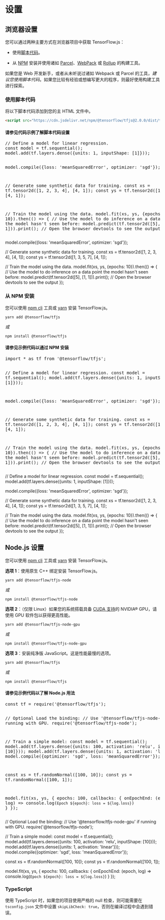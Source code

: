 # 设置

## 浏览器设置

您可以通过两种主要方式在浏览器项目中获取 TensorFlow.js：

- 使用[脚本代码](https://developer.mozilla.org/en-US/docs/Learn/HTML/Howto/Use_JavaScript_within_a_webpage)。

- 从 [NPM](https://www.npmjs.com) 安装并使用诸如 [Parcel](https://parceljs.org/)、[WebPack](https://webpack.js.org/) 或 [Rollup](https://rollupjs.org/guide/en) 的构建工具。

如果您是 Web 开发新手，或者从未听说过诸如 Webpack 或 Parcel 的工具，*建议您使用脚本代码*。如果您比较有经验或想编写更大的程序，则最好使用构建工具进行探索。

### 使用脚本代码

将以下脚本代码添加到您的主 HTML 文件中。

```html
<script src="https://cdn.jsdelivr.net/npm/@tensorflow/tfjs@2.0.0/dist/tf.min.js"></script>
```

<section class="expandable">
  <h4 class="showalways">请参见代码示例了解脚本代码设置</h4>
  <pre class="prettyprint">
// Define a model for linear regression.
const model = tf.sequential();
model.add(tf.layers.dense({units: 1, inputShape: [1]}));

model.compile({loss: 'meanSquaredError', optimizer: 'sgd'});

// Generate some synthetic data for training.
const xs = tf.tensor2d([1, 2, 3, 4], [4, 1]);
const ys = tf.tensor2d([1, 3, 5, 7], [4, 1]);

// Train the model using the data.
model.fit(xs, ys, {epochs: 10}).then(() =&gt; {
  // Use the model to do inference on a data point the model hasn't seen before:
  model.predict(tf.tensor2d([5], [1, 1])).print();
  // Open the browser devtools to see the output
});
  </pre></section>

model.compile({loss: 'meanSquaredError', optimizer: 'sgd'});

// Generate some synthetic data for training. const xs = tf.tensor2d([1, 2, 3, 4], [4, 1]); const ys = tf.tensor2d([1, 3, 5, 7], [4, 1]);

// Train the model using the data. model.fit(xs, ys, {epochs: 10}).then(() =&gt; { // Use the model to do inference on a data point the model hasn't seen before: model.predict(tf.tensor2d([5], [1, 1])).print(); // Open the browser devtools to see the output });




### 从 NPM 安装

您可以使用 [npm cli](https://docs.npmjs.com/cli/npm) 工具或 [yarn](https://yarnpkg.com/en/) 安装 TensorFlow.js。

```
yarn add @tensorflow/tfjs
```

*或*

```
npm install @tensorflow/tfjs
```

<section class="expandable">
  <h4 class="showalways">请参见示例代码以通过 NPM 安装</h4>
  <pre class="prettyprint">
import * as tf from '@tensorflow/tfjs';

// Define a model for linear regression.
const model = tf.sequential();
model.add(tf.layers.dense({units: 1, inputShape: [1]}));

model.compile({loss: 'meanSquaredError', optimizer: 'sgd'});

// Generate some synthetic data for training.
const xs = tf.tensor2d([1, 2, 3, 4], [4, 1]);
const ys = tf.tensor2d([1, 3, 5, 7], [4, 1]);

// Train the model using the data.
model.fit(xs, ys, {epochs: 10}).then(() =&gt; {
  // Use the model to do inference on a data point the model hasn't seen before:
  model.predict(tf.tensor2d([5], [1, 1])).print();
  // Open the browser devtools to see the output
});
  </pre></section>

// Define a model for linear regression. const model = tf.sequential(); model.add(tf.layers.dense({units: 1, inputShape: [1]}));

model.compile({loss: 'meanSquaredError', optimizer: 'sgd'});

// Generate some synthetic data for training. const xs = tf.tensor2d([1, 2, 3, 4], [4, 1]); const ys = tf.tensor2d([1, 3, 5, 7], [4, 1]);

// Train the model using the data. model.fit(xs, ys, {epochs: 10}).then(() =&gt; { // Use the model to do inference on a data point the model hasn't seen before: model.predict(tf.tensor2d([5], [1, 1])).print(); // Open the browser devtools to see the output });




## Node.js 设置

您可以使用 [npm cli](https://docs.npmjs.com/cli/npm) 工具或 [yarn](https://yarnpkg.com/en/) 安装 TensorFlow.js。

**选项 1**：使用原生 C++ 绑定安装 TensorFlow.js。

```
yarn add @tensorflow/tfjs-node
```

*或*

```
npm install @tensorflow/tfjs-node
```

**选项 2**：（仅限 Linux）如果您的系统搭载具备 [CUDA 支持](https://www.tensorflow.org/install/install_linux#NVIDIARequirements)的 NVIDIA® GPU，请使用 GPU 软件包以获得更高性能。

```
yarn add @tensorflow/tfjs-node-gpu
```

*或*

```
npm install @tensorflow/tfjs-node-gpu
```

**选项 3**：安装纯净版 JavaScript。这是性能最慢的选项。

```
yarn add @tensorflow/tfjs
```

*或*

```
npm install @tensorflow/tfjs
```

<section class="expandable">
  <h4 class="showalways">请参见示例代码以了解 Node.js 用法</h4>
  <pre class="prettyprint">
const tf = require('@tensorflow/tfjs');

// Optional Load the binding:
// Use '@tensorflow/tfjs-node-gpu' if running with GPU.
require('@tensorflow/tfjs-node');

// Train a simple model:
const model = tf.sequential();
model.add(tf.layers.dense({units: 100, activation: 'relu', inputShape: [10]}));
model.add(tf.layers.dense({units: 1, activation: 'linear'}));
model.compile({optimizer: 'sgd', loss: 'meanSquaredError'});

const xs = tf.randomNormal([100, 10]);
const ys = tf.randomNormal([100, 1]);

model.fit(xs, ys, {
  epochs: 100,
  callbacks: {
    onEpochEnd: (epoch, log) =&gt; console.log(`Epoch ${epoch}: loss = ${log.loss}`)
  }
});
  </pre></section>

// Optional Load the binding: // Use '@tensorflow/tfjs-node-gpu' if running with GPU. require('@tensorflow/tfjs-node');

// Train a simple model: const model = tf.sequential(); model.add(tf.layers.dense({units: 100, activation: 'relu', inputShape: [10]})); model.add(tf.layers.dense({units: 1, activation: 'linear'})); model.compile({optimizer: 'sgd', loss: 'meanSquaredError'});

const xs = tf.randomNormal([100, 10]); const ys = tf.randomNormal([100, 1]);

model.fit(xs, ys, { epochs: 100, callbacks: { onEpochEnd: (epoch, log) =&gt; console.log(`Epoch ${epoch}: loss = ${log.loss}`) } });




### TypeScript

使用 TypeScript 时，如果您的项目使用严格的 null 检查，则可能需要在 `tsconfig.json` 文件中设置 `skipLibCheck: true`，否则在编译过程中会遇到错误。
